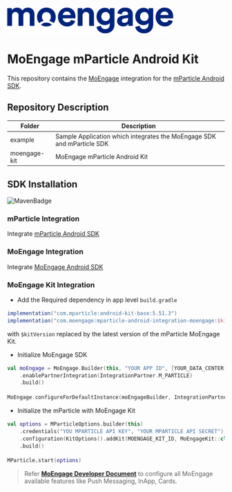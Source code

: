 ![Logo](/.github/logo.png)

# MoEngage mParticle Android Kit

This repository contains the [MoEngage](https://www.moengage.com) integration for the [mParticle Android SDK](https://github.com/mParticle/mparticle-android-sdk).

## Repository Description

| Folder       | Description                                                            |
|--------------|------------------------------------------------------------------------|
| example      | Sample Application which integrates the MoEngage SDK and mParticle SDK |
| moengage-kit | MoEngage mParticle Android Kit                                         |

## SDK Installation

![MavenBadge](https://maven-badges.herokuapp.com/maven-central/com.moengage/mparticle-android-integration-moengage/badge.svg)

### mParticle Integration
Integrate [mParticle Android SDK](https://docs.mparticle.com/developers/sdk/android/initialization/)

### MoEngage Integration
Integrate [MoEngage Android SDK](https://developers.moengage.com/hc/en-us/sections/5338467172628-Basic-Integration)

### MoEngage Kit Integration
- Add the Required dependency in app level `build.gradle`
```groovy
implementation("com.mparticle:android-kit-base:5.51.3")
implementation("com.moengage:mparticle-android-integration-moengage:$kitVersion")
```
with `$kitVersion` replaced by the latest version of the mParticle MoEngage Kit.

- Initialize MoEngage SDK
```kotlin
val moEngage = MoEngage.Builder(this, "YOUR APP ID", [YOUR_DATA_CENTER])
    .enablePartnerIntegration(IntegrationPartner.M_PARTICLE)
    .build()

MoEngage.configureForDefaultInstance(moEngageBuilder, IntegrationPartner.M_PARTICLE)
```

- Initialize the mParticle with MoEngage Kit
```kotlin
val options = MParticleOptions.builder(this)
    .credentials("YOU MPARTICLE API KEY", "YOUR MPARTICLE API SECRET")
    .configuration(KitOptions().addKit(MOENGAGE_KIT_ID, MoEngageKit::class.java))
    .build()

MParticle.start(options)
```

> Refer [**MoEngage Developer Document**](https://developers.moengage.com/hc/en-us/categories/360006147431-Android-SDK) to configure all MoEngage available features like Push Messaging, InApp, Cards.